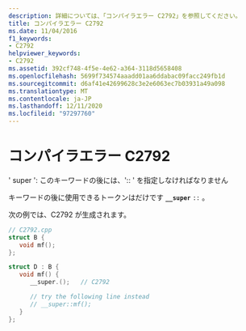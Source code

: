 ```yaml
---
description: 詳細については、「コンパイラエラー C2792」を参照してください。
title: コンパイラエラー C2792
ms.date: 11/04/2016
f1_keywords:
- C2792
helpviewer_keywords:
- C2792
ms.assetid: 392cf748-4f5e-4e62-a364-3118d5658408
ms.openlocfilehash: 5699f734574aaadd01aa6ddabac09facc249fb1d
ms.sourcegitcommit: d6af41e42699628c3e2e6063ec7b03931a49a098
ms.translationtype: MT
ms.contentlocale: ja-JP
ms.lasthandoff: 12/11/2020
ms.locfileid: "97297760"
---
```

# <a name="compiler-error-c2792"></a>コンパイラエラー C2792

' super ': このキーワードの後には、':: ' を指定しなければなりません

キーワードの後に使用できるトークンはだけです **`__super`** `::` 。

次の例では、C2792 が生成されます。

```cpp
// C2792.cpp
struct B {
   void mf();
};

struct D : B {
   void mf() {
      __super.();   // C2792

      // try the following line instead
      // __super::mf();
   }
};
```
